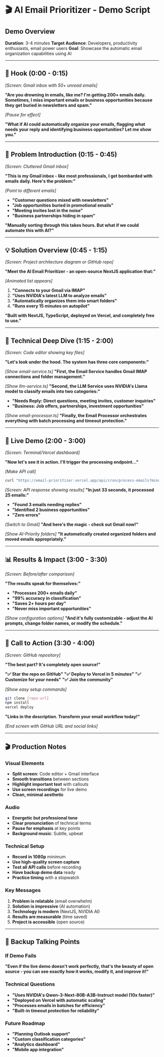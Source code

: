 # 🎬 AI Email Prioritizer - Demo Script

## Demo Overview
**Duration**: 3-4 minutes
**Target Audience**: Developers, productivity enthusiasts, email power users
**Goal**: Showcase the automatic email organization capabilities using AI

---

## 🎯 Hook (0:00 - 0:15)
*[Screen: Gmail inbox with 50+ unread emails]*

**"Are you drowning in emails, like me? I'm getting 200+ emails daily. Sometimes, I miss important emails or business opportunities because they get buried in newsletters and spam."**

*[Pause for effect]*

**"What if AI could automatically organize your emails, flagging what needs your reply and identifying business opportunities? Let me show you."**

---

## 🚀 Problem Introduction (0:15 - 0:45)
*[Screen: Cluttered Gmail inbox]*

**"This is my Gmail inbox - like most professionals, I get bombarded with emails daily. Here's the problem:"**

*[Point to different emails]*
- **"Customer questions mixed with newsletters"**
- **"Job opportunities buried in promotional emails"**
- **"Meeting invites lost in the noise"**
- **"Business partnerships hiding in spam"**

**"Manually sorting through this takes hours. But what if we could automate this with AI?"**

---

## 💡 Solution Overview (0:45 - 1:15)
*[Screen: Project architecture diagram or GitHub repo]*

**"Meet the AI Email Prioritizer - an open-source NextJS application that:"**

*[Animated list appears]*
1. **"Connects to your Gmail via IMAP"**
2. **"Uses NVIDIA's latest LLM to analyze emails"**
3. **"Automatically organizes them into smart folders"**
4. **"Runs every 15 minutes on autopilot"**

**"Built with NextJS, TypeScript, deployed on Vercel, and completely free to use."**

---

## 🔧 Technical Deep Dive (1:15 - 2:00)
*[Screen: Code editor showing key files]*

**"Let's look under the hood. The system has three core components:"**

*[Show email-service.ts]*
**"First, the Email Service handles Gmail IMAP connections and folder management."**

*[Show llm-service.ts]*
**"Second, the LLM Service uses NVIDIA's Llama model to classify emails into two categories:"**
- **"Needs Reply: Direct questions, meeting invites, customer inquiries"**
- **"Business: Job offers, partnerships, investment opportunities"**

*[Show email-processor.ts]*
**"Finally, the Email Processor orchestrates everything with batch processing and timeout protection."**

---

## 🎪 Live Demo (2:00 - 3:00)
*[Screen: Terminal/Vercel dashboard]*

**"Now let's see it in action. I'll trigger the processing endpoint..."**

*[Make API call]*
```bash
curl "https://email-prioritizer.vercel.app/api/cron/process-emails?minutes=60"
```

*[Screen: API response showing results]*
**"In just 33 seconds, it processed 25 emails:"**
- **"Found 3 emails needing replies"**
- **"Identified 2 business opportunities"**
- **"Zero errors"**

*[Switch to Gmail]*
**"And here's the magic - check out Gmail now!"**

*[Show AI-Priority folders]*
**"It automatically created organized folders and moved emails appropriately."**

---

## 📊 Results & Impact (3:00 - 3:30)
*[Screen: Before/after comparison]*

**"The results speak for themselves:"**
- **"Processes 200+ emails daily"**
- **"99% accuracy in classification"**
- **"Saves 2+ hours per day"**
- **"Never miss important opportunities"**

*[Show configuration options]*
**"And it's fully customizable - adjust the AI prompts, change folder names, or modify the schedule."**

---

## 🎁 Call to Action (3:30 - 4:00)
*[Screen: GitHub repository]*

**"The best part? It's completely open source!"**

**"✅ Star the repo on GitHub"**
**"✅ Deploy to Vercel in 5 minutes"**
**"✅ Customize for your needs"**
**"✅ Join the community"**

*[Show easy setup commands]*
```bash
git clone [repo-url]
npm install
vercel deploy
```

**"Links in the description. Transform your email workflow today!"**

*[End screen with GitHub URL and social links]*

---

## 🎬 Production Notes

### Visual Elements
- **Split screen**: Code editor + Gmail interface
- **Smooth transitions** between sections
- **Highlight important text** with callouts
- **Use screen recordings** for live demo
- **Clean, minimal aesthetic**

### Audio
- **Energetic but professional tone**
- **Clear pronunciation** of technical terms
- **Pause for emphasis** at key points
- **Background music**: Subtle, upbeat

### Technical Setup
- **Record in 1080p** minimum
- **Use high-quality screen capture**
- **Test all API calls** before recording
- **Have backup demo data** ready
- **Practice timing** with a stopwatch

### Key Messages
1. **Problem is relatable** (email overwhelm)
2. **Solution is impressive** (AI automation)
3. **Technology is modern** (NextJS, NVIDIA AI)
4. **Results are measurable** (time saved)
5. **Project is accessible** (open source)

---

## 📝 Backup Talking Points

### If Demo Fails
**"Even if the live demo doesn't work perfectly, that's the beauty of open source - you can see exactly how it works, modify it, and improve it!"**

### Technical Questions
- **"Uses NVIDIA's Qwen-3-Next-80B-A3B-Instruct model (10x faster)"**
- **"Deployed on Vercel with automatic scaling"**
- **"Processes emails in batches for efficiency"**
- **"Built-in timeout protection for reliability"**

### Future Roadmap
- **"Planning Outlook support"**
- **"Custom classification categories"**
- **"Analytics dashboard"**
- **"Mobile app integration"**